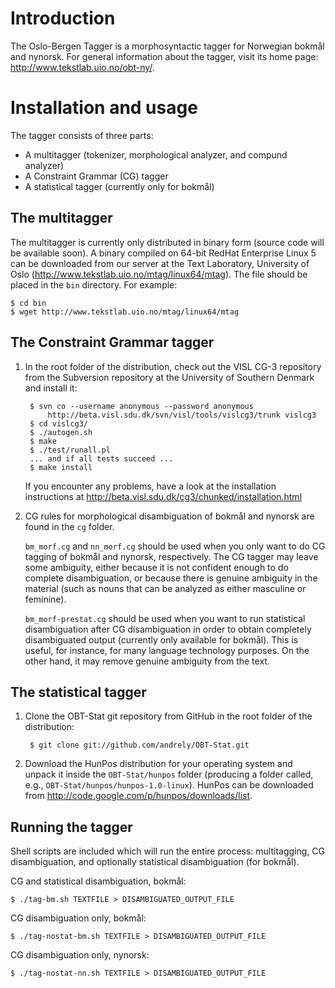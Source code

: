 Introduction
=====================

The Oslo-Bergen Tagger is a morphosyntactic tagger for Norwegian bokm&aring;l and nynorsk.
For general information about the tagger, visit its home page: <http://www.tekstlab.uio.no/obt-ny/>.

Installation and usage
======================
The tagger consists of three parts:

* A multitagger (tokenizer, morphological analyzer, and compund analyzer)
* A Constraint Grammar (CG) tagger
* A statistical tagger (currently only for bokm&aring;l)

The multitagger
---------------

The multitagger is currently only distributed in binary form (source code will
be available soon). A binary compiled on 64-bit RedHat Enterprise Linux 5
can be downloaded from our server at the Text Laboratory, University of Oslo
(<http://www.tekstlab.uio.no/mtag/linux64/mtag>). The file should be placed in 
the `bin` directory. For example:

	$ cd bin
	$ wget http://www.tekstlab.uio.no/mtag/linux64/mtag


The Constraint Grammar tagger
-----------------------------

1. In the root folder of the distribution, check out the VISL CG-3 repository from the Subversion repository at 
the University of Southern Denmark and install it:

		$ svn co --username anonymous --password anonymous
		    http://beta.visl.sdu.dk/svn/visl/tools/vislcg3/trunk vislcg3
		$ cd vislcg3/
		$ ./autogen.sh
		$ make
		$ ./test/runall.pl
		... and if all tests succeed ...
		$ make install

	If you encounter any problems, have a look at the installation instructions at
	<http://beta.visl.sdu.dk/cg3/chunked/installation.html>

2. CG rules for morphological disambiguation of bokm&aring;l and nynorsk are found in the `cg` folder.

	`bm_morf.cg` and `nn_morf.cg` should be used when you only want to do CG tagging of bokm&aring;l and nynorsk, respectively. 
The CG tagger may leave some ambiguity, either because it is not confident enough to do complete
disambiguation, or because there is genuine ambiguity in the material (such as nouns that can be analyzed as either
masculine or feminine).

	`bm_morf-prestat.cg` should be used when you want to run statistical disambiguation after CG disambiguation in order
to obtain completely disambiguated output (currently only available for bokm&aring;l). This is useful, for instance, 
for many language technology purposes. On the other hand, it may remove genuine ambiguity from the text.


The statistical tagger
----------------------

1. Clone the OBT-Stat git repository from GitHub in the root folder of the distribution:

		$ git clone git://github.com/andrely/OBT-Stat.git

2. Download the HunPos distribution for your operating system and unpack it 
inside the `OBT-Stat/hunpos` folder (producing a folder called, e.g., 
`OBT-Stat/hunpos/hunpos-1.0-linux`). HunPos can be downloaded from
<http://code.google.com/p/hunpos/downloads/list>.


Running the tagger
------------------

Shell scripts are included which will run the entire process: multitagging,
CG disambiguation, and optionally statistical disambiguation (for bokm&aring;l).

CG and statistical disambiguation, bokm&aring;l:

	$ ./tag-bm.sh TEXTFILE > DISAMBIGUATED_OUTPUT_FILE

CG disambiguation only, bokm&aring;l:

	$ ./tag-nostat-bm.sh TEXTFILE > DISAMBIGUATED_OUTPUT_FILE

CG disambiguation only, nynorsk:

	$ ./tag-nostat-nn.sh TEXTFILE > DISAMBIGUATED_OUTPUT_FILE

